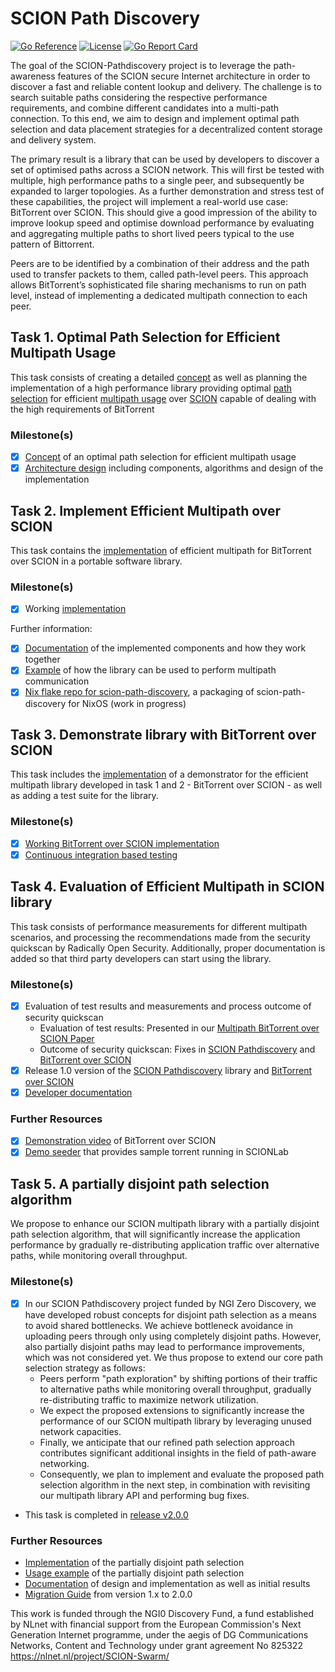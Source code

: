 # SCION Path Discovery
[![Go Reference](https://pkg.go.dev/badge/github.com/netsys-lab/scion-path-discovery.svg)](https://pkg.go.dev/github.com/netsys-lab/scion-path-discovery)
[![License](https://img.shields.io/github/license/netsys-lab/scion-path-discovery.svg?maxAge=2592000)](LICENSE)
[![Go Report Card](https://goreportcard.com/badge/github.com/netsys-lab/scion-path-discovery)](https://goreportcard.com/report/github.com/netsys-lab/scion-path-discovery)


The goal of the SCION-Pathdiscovery project is to leverage the path-awareness features of the SCION secure Internet architecture in order to discover a fast and reliable content lookup and delivery. The challenge is to search suitable paths considering the respective performance requirements, and combine different candidates into a multi-path connection. To this end, we aim to design and implement optimal path selection and data placement strategies for a decentralized content storage and delivery system.

The primary result is a library that can be used by developers to discover a set of optimised paths across a SCION network. This will first be tested with multiple, high performance paths to a single peer, and subsequently be expanded to larger topologies. As a further demonstration and stress test of these capabilities, the project will implement a real-world use case: BitTorrent over SCION. This should give a good impression of the ability to improve lookup speed and optimise download performance by evaluating and aggregating multiple paths to short lived peers typical to the use pattern of Bittorrent.

Peers are to be identified by a combination of their address and the path used to transfer packets to them, called path-level peers. This approach allows BitTorrent’s sophisticated file sharing mechanisms to run on path level, instead of implementing a dedicated multipath connection to each peer.

## Task 1. Optimal Path Selection for Efficient Multipath Usage
This task consists of creating a detailed [concept](doc/path-selection.org) as well as planning the implementation of a high performance library providing optimal [path selection](https://pkg.go.dev/github.com/netsys-lab/scion-path-discovery/pathselection) for efficient [multipath usage](https://pkg.go.dev/github.com/netsys-lab/scion-path-discovery/api) over [SCION](https://www.scion-architecture.net) capable of dealing with the high requirements of BitTorrent

### Milestone(s)
- [x] [Concept](doc/path-selection.org) of an optimal path selection for efficient multipath usage
- [x] [Architecture design](https://pkg.go.dev/github.com/netsys-lab/scion-path-discovery#section-directories) including components, algorithms and design of the implementation

## Task 2. Implement Efficient Multipath over SCION
This task contains the [implementation](https://github.com/netsys-lab/scion-path-discovery/releases/tag/implementation) of efficient multipath for BitTorrent over SCION in a portable software library.

### Milestone(s)
- [x] Working [implementation](https://github.com/netsys-lab/scion-path-discovery/releases/tag/implementation) 

Further information:
- [x] [Documentation](doc/library.md) of the implemented components and how they work together
- [x] [Example](doc/library.md#example-multipath-pingpong) of how the library can be used to perform multipath communication
- [x] [Nix flake repo for scion-path-discovery](https://github.com/ngi-nix/scion-path-discovery), a packaging of scion-path-discovery for NixOS (work in progress)

## Task 3. Demonstrate library with BitTorrent over SCION
This task includes the [implementation](https://github.com/netsys-lab/bittorrent-over-scion/releases/tag/implementation) of a demonstrator for the efficient multipath library developed in task 1 and 2 - BitTorrent over SCION - as well as adding a test suite for the library.

### Milestone(s)
- [x] [Working BitTorrent over SCION implementation](https://github.com/netsys-lab/bittorrent-over-scion/releases/tag/implementation)
- [x] [Continuous integration based testing](https://github.com/netsys-lab/scion-path-discovery/actions/workflows/test.yml)

## Task 4. Evaluation of Efficient Multipath in SCION library
This task consists of performance measurements for different multipath scenarios, and processing the recommendations made from the security quickscan by Radically Open Security. Additionally, proper documentation is added so that third party developers can start using the library.

### Milestone(s)
- [x] Evaluation of test results and measurements and process outcome of security quickscan
    - Evaluation of test results: Presented in our [Multipath BitTorrent over SCION Paper](doc/bittorrent-over-scion.pdf)
    - Outcome of security quickscan: Fixes in [SCION Pathdiscovery](https://github.com/netsys-lab/scion-path-discovery/pull/27) and [BitTorrent over SCION](https://github.com/netsys-lab/bittorrent-over-scion/pull/5)
- [x] Release 1.0 version of the [SCION Pathdiscovery](https://github.com/netsys-lab/scion-path-discovery/releases/tag/v1.0.0) library and [BitTorrent over SCION](https://github.com/netsys-lab/bittorrent-over-scion/releases/tag/v1.0.0)
- [x] [Developer documentation](doc/developer-doc.md)

### Further Resources
- [x] [Demonstration video](https://drive.google.com/file/d/1zDdmPvLGh1MXgV5Ne1qezudgTcmd7eVq/view?usp=sharing) of BitTorrent over SCION
- [x] [Demo seeder](https://github.com/netsys-lab/bittorrent-over-scion/tree/master/demo) that provides sample torrent running in SCIONLab

## Task 5. A partially disjoint path selection algorithm

We propose to enhance our SCION multipath library with a partially disjoint path selection algorithm, that will significantly increase the application performance by gradually re-distributing application traffic over alternative paths, while monitoring overall throughput.

### Milestone(s)
- [x] In our SCION Pathdiscovery project funded by NGI Zero Discovery, we have developed robust concepts for disjoint path selection as a means to avoid shared bottlenecks. We achieve bottleneck avoidance in uploading peers through only using completely disjoint paths. However, also partially disjoint paths may lead to performance improvements, which was not considered yet. We thus propose to extend our core path selection strategy as follows: 
  - Peers perform "path exploration" by shifting portions of their traffic to alternative paths while monitoring overall throughput, gradually re-distributing traffic to maximize network utilization. 
  - We expect the proposed extensions to significantly increase the performance of our SCION multipath library by leveraging unused network capacities. 
  - Finally, we anticipate that our refined path selection approach contributes significant additional insights in the field of path-aware networking. 
  - Consequently, we plan to implement and evaluate the proposed path selection algorithm in the next step, in combination with revisiting our multipath library API and performing bug fixes.
- This task is completed in [release v2.0.0](https://github.com/netsys-lab/scion-path-discovery/releases/tag/v.2.0.0-rc1)

### Further Resources
- [Implementation](api/disjoint.go) of the partially disjoint path selection
- [Usage example](examples/disjoint/main.go) of the partially disjoint path selection
- [Documentation](doc/partially-disjoint-selection.md) of design and implementation as well as initial results
- [Migration Guide](doc/migration-v1-v2.md) from version 1.x to 2.0.0

This work is funded through the NGI0 Discovery Fund, a fund established by NLnet with financial support from the European Commission's Next Generation Internet programme, under the aegis of DG Communications Networks, Content and Technology under grant agreement No 825322 https://nlnet.nl/project/SCION-Swarm/
